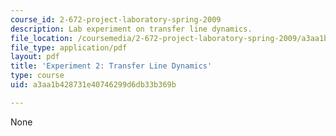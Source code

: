 ```yaml
---
course_id: 2-672-project-laboratory-spring-2009
description: Lab experiment on transfer line dynamics.
file_location: /coursemedia/2-672-project-laboratory-spring-2009/a3aa1b428731e40746299d6db33b369b_trans_line.pdf
file_type: application/pdf
layout: pdf
title: 'Experiment 2: Transfer Line Dynamics'
type: course
uid: a3aa1b428731e40746299d6db33b369b

---
```

None